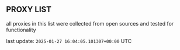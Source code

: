 ## PROXY LIST

all proxies in this list were collected from open sources and tested for functionality

last update: `2025-01-27 16:04:05.101307+00:00` UTC